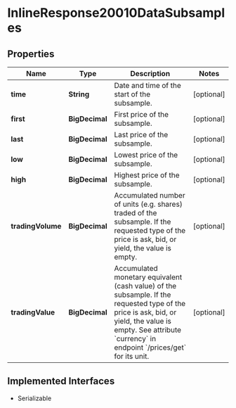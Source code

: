 

# InlineResponse20010DataSubsamples


## Properties

Name | Type | Description | Notes
------------ | ------------- | ------------- | -------------
**time** | **String** | Date and time of the start of the subsample. |  [optional]
**first** | **BigDecimal** | First price of the subsample. |  [optional]
**last** | **BigDecimal** | Last price of the subsample. |  [optional]
**low** | **BigDecimal** | Lowest price of the subsample. |  [optional]
**high** | **BigDecimal** | Highest price of the subsample. |  [optional]
**tradingVolume** | **BigDecimal** | Accumulated number of units (e.g. shares) traded of the subsample. If the requested type of the price is ask, bid, or yield, the value is empty. |  [optional]
**tradingValue** | **BigDecimal** | Accumulated monetary equivalent (cash value) of the subsample. If the requested type of the price is ask, bid, or yield, the value is empty. See attribute &#x60;currency&#x60; in endpoint &#x60;/prices/get&#x60; for its unit. |  [optional]


## Implemented Interfaces

* Serializable


